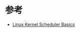 

# 参考

* [Linux Kernel Scheduler Basics](https://josefbacik.github.io/kernel/scheduler/2017/07/14/scheduler-basics.html)